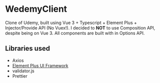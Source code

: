 # WedemyClient

Clone of Udemy, built using Vue 3 + Typescript + Element Plus + Injector/Provide API (No Vuex!). I decided to **NOT** to
use Composition API, despite being on Vue 3. All components are built with in Options API.

## Libraries used

- Axios
- [Element Plus UI Framework](https://element-plus.org/en-US/)
- validator.js
- Prettier
